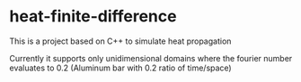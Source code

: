 heat-finite-difference
======================
This is a project based on C++ to simulate heat propagation

Currently it supports only unidimensional domains where the fourier number evaluates to 0.2 (Aluminum bar with 0.2 ratio of time/space)
